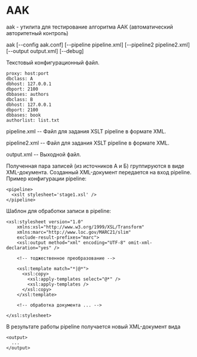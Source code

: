AAK
==========

aak - утилита для тестирование алгоритма ААК (автоматический авторитетный контроль)

aak [--config aak.conf] [--pipeline pipeline.xml] [--pipeline2 pipeline2.xml] [--output output.xml] [--debug]

Текстовый конфигурационный файл.

    proxy: host:port
    dbclass: A
    dbhost: 127.0.0.1
    dbport: 2100
    dbbases: authors
    dbclass: B 
    dbhost: 127.0.0.1
    dbport: 2100
    dbbases: book
    authorlist: list.txt

pipeline.xml -- Файл для задания XSLT pipeline в формате XML.

pipeline2.xml -- Файл для задания XSLT pipeline в формате XML.

output.xml -- Выходной файл.


Полученная пара записей (из источников А и Б) группируются в виде XML-документа. Созданный
XML-документ передается на вход pipeline. Пример конфигурации pipeline:

    <pipeline>
      <xslt stylesheet='stage1.xsl' />
    </pipeline>

Шаблон для обработки записи в pipeline:

    <xsl:stylesheet version="1.0"
        xmlns:xsl="http://www.w3.org/1999/XSL/Transform"
        xmlns:marc="http://www.loc.gov/MARC21/slim"
        exclude-result-prefixes="marc">
        <xsl:output method="xml" encoding="UTF-8" omit-xml-declaration="yes" />

        <!-- тоджественное преобразование -->

        <xsl:template match="*|@*">
          <xsl:copy>
            <xsl:apply-templates select="@*" />
            <xsl:apply-templates />
          </xsl:copy>
        </xsl:template>

        <!-- обработка документа ... -->

    </xsl:stylesheet>

В результате работы pipeline получается новый XML-документ вида

    <output>
      ...
    </output>
